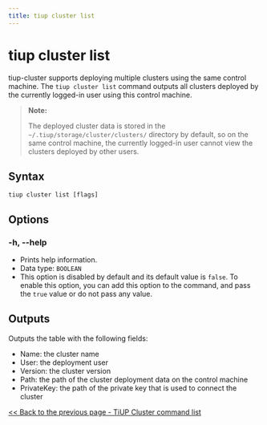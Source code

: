 ```yaml
---
title: tiup cluster list
---
```


# tiup cluster list

tiup-cluster supports deploying multiple clusters using the same control machine. The `tiup cluster list` command outputs all clusters deployed by the currently logged-in user using this control machine.

> **Note:**
>
> The deployed cluster data is stored in the `~/.tiup/storage/cluster/clusters/` directory by default, so on the same control machine, the currently logged-in user cannot view the clusters deployed by other users.

## Syntax

```shell
tiup cluster list [flags]
```

## Options

### -h, --help

- Prints help information.
- Data type: `BOOLEAN`
- This option is disabled by default and its default value is `false`. To enable this option, you can add this option to the command, and pass the `true` value or do not pass any value.

## Outputs

Outputs the table with the following fields:

- Name: the cluster name
- User: the deployment user
- Version: the cluster version
- Path: the path of the cluster deployment data on the control machine
- PrivateKey: the path of the private key that is used to connect the cluster

[<< Back to the previous page - TiUP Cluster command list](/tiup/tiup-component-cluster.md#command-list)
